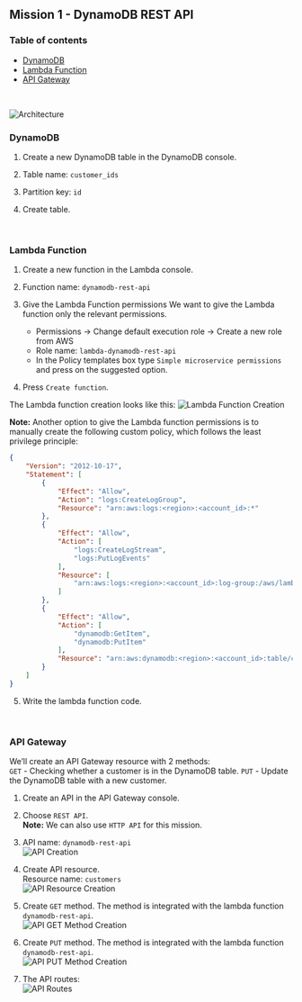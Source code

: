 ## Mission 1 - DynamoDB REST API

### Table of contents
* [DynamoDB](#dynamodb)
* [Lambda Function](#lambda-function)
* [API Gateway](#api-gateway)
<br>

![Architecture](./images/architecture.png)
<br>

### DynamoDB

1. Create a new DynamoDB table in the DynamoDB console.

2. Table name: `customer_ids`

3. Partition key: `id`

4. Create table.
<br>

### Lambda Function

1. Create a new function in the Lambda console.

2. Function name: `dynamodb-rest-api`

3. Give the Lambda Function permissions
   We want to give the Lambda function only the relevant permissions.
   - Permissions → Change default execution role → Create a new role from AWS
   - Role name: `lambda-dynamodb-rest-api`
   - In the Policy templates box type `Simple microservice permissions` and press on the suggested option.

4. Press `Create function`.

The Lambda function creation looks like this:
![Lambda Function Creation](./images/lambda_function_creation.png)

**Note:**
Another option to give the Lambda function permissions is to manually create the following custom policy, which follows the least privilege principle:

```json
{
    "Version": "2012-10-17",
    "Statement": [
        {
            "Effect": "Allow",
            "Action": "logs:CreateLogGroup",
            "Resource": "arn:aws:logs:<region>:<account_id>:*"
        },
        {
            "Effect": "Allow",
            "Action": [
                "logs:CreateLogStream",
                "logs:PutLogEvents"
            ],
            "Resource": [
                "arn:aws:logs:<region>:<account_id>:log-group:/aws/lambda/dynamodb_crud:*"
            ]
        },
        {
            "Effect": "Allow",
            "Action": [
                "dynamodb:GetItem",
                "dynamodb:PutItem"
            ],
            "Resource": "arn:aws:dynamodb:<region>:<account_id>:table/customer_ids"
        }
    ]
}
```

5. Write the lambda function code.
<br>

### API Gateway

We’ll create an API Gateway resource with 2 methods:\
`GET` - Checking whether a customer is in the DynamoDB table.
`PUT` - Update the DynamoDB table with a new customer.

1. Create an API in the API Gateway console.

2. Choose `REST API`.\
   **Note:** We can also use `HTTP API` for this mission.

3. API name: `dynamodb-rest-api`<br>
   ![API Creation](./images/api_creation.png)

4. Create API resource.\
   Resource name: `customers`<br>
   ![API Resource Creation](./images/api_resource_creation.png)

5. Create `GET` method.
   The method is integrated with the lambda function `dynamodb-rest-api`.<br>
   ![API GET Method Creation](./images/api_get_method_creation.png)

6. Create `PUT` method.
   The method is integrated with the lambda function `dynamodb-rest-api`.<br>
   ![API PUT Method Creation](./images/api_put_method_creation.png)

7. The API routes:<br>
   ![API Routes](./images/api_routes.png)
